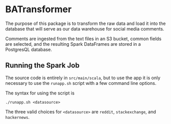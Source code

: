 # BATransformer

The purpose of this package is to transform the raw data and load it
into the database that will serve as our data warehouse for social
media comments.

Comments are ingested from the text files in an S3 bucket, common
fields are selected, and the resulting Spark DataFrames are stored in
a PostgresQL database.


## Running the Spark Job

The source code is entirely in `src/main/scala`, but to use the app it
is only necessary to use the `runapp.sh` script with a few command
line options.

The syntax for using the script is
```
./runapp.sh <datasource>
```
The three valid choices for `<datasource>` are `reddit`, `stackexchange`, 
and `hackernews`.
